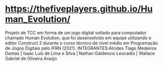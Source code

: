 # https://thefiveplayers.github.io/Human_Evolution/
Projeto de TCC em forma de um jogo digital voltado para computador chamado Human Evolution, que foi desenvolvido em equipe utilizando o editor Construct 2 durante o curso técnico de nível médio em Programação de Jogos Digitais pelo IFRN (2021).
INTEGRANTES:Alcides Tiago Medeiros Dantas | Isaac Luis de Lima e Silva | Nathan Galdencio Leocadio | Wallace Gabriel de Oliveira Araújo
